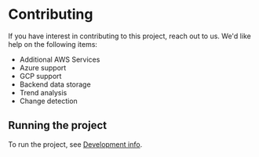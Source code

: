 # Contributing

If you have interest in contributing to this project, reach out to us. We'd like help on the following items:

* Additional AWS Services
* Azure support
* GCP support
* Backend data storage
* Trend analysis
* Change detection

## Running the project

To run the project, see [Development info](DEVELOPING.md).
